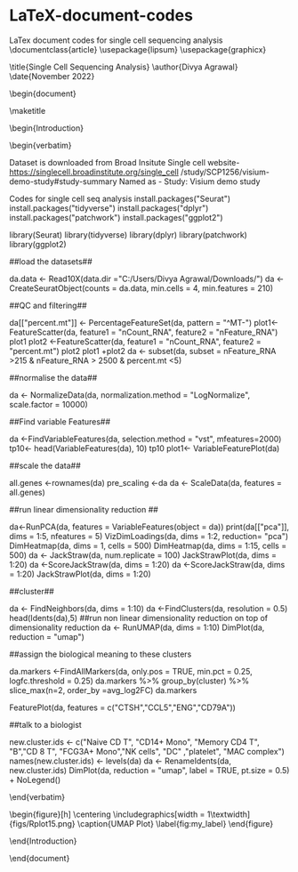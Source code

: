 # LaTeX-document-codes
LaTex document codes for single cell sequencing analysis 
\documentclass{article}
\usepackage{lipsum}
\usepackage{graphicx}


\title{Single Cell Sequencing Analysis}
\author{Divya Agrawal}
\date{November 2022}

\begin{document}

\maketitle

\begin{Introduction}

\begin{verbatim}

Dataset is downloaded from Broad Insitute Single cell website- 
https://singlecell.broadinstitute.org/single_cell
/study/SCP1256/visium-demo-study#study-summary
Named as - Study: Visium demo study

Codes for single cell seq analysis
install.packages("Seurat")
install.packages("tidyverse")
install.packages("dplyr")
install.packages("patchwork")
install.packages("ggplot2")

library(Seurat)
library(tidyverse)
library(dplyr)
library(patchwork)
library(ggplot2)

##load the datasets##

da.data <- Read10X(data.dir ="C:/Users/Divya Agrawal/Downloads/")
da <- CreateSeuratObject(counts = da.data, min.cells = 4, min.features = 210)

##QC and filtering##

da[["percent.mt"]] <- PercentageFeatureSet(da, pattern = "^MT-")
plot1<-FeatureScatter(da, feature1 = "nCount_RNA", feature2 = "nFeature_RNA")
plot1
plot2 <-FeatureScatter(da, feature1 = "nCount_RNA", feature2 = "percent.mt")
plot2
plot1 +plot2
da <- subset(da, subset = nFeature_RNA >215 & nFeature_RNA > 2500 & percent.mt <5)

##normalise the data##

da <- NormalizeData(da, normalization.method = "LogNormalize", scale.factor = 10000)

##Find variable Features##

da <-FindVariableFeatures(da, selection.method = "vst", mfeatures=2000)
tp10<- head(VariableFeatures(da), 10)
tp10
plot1<- VariableFeaturePlot(da)

##scale the data##

all.genes <-rownames(da)
pre_scaling <-da
da <- ScaleData(da, features = all.genes)


##run linear dimensionality reduction ##

da<-RunPCA(da, features = VariableFeatures(object = da))
print(da[["pca"]], dims = 1:5, nfeatures = 5)
VizDimLoadings(da, dims = 1:2, reduction= "pca")
DimHeatmap(da, dims = 1, cells = 500)
DimHeatmap(da, dims = 1:15, cells = 500)
da <- JackStraw(da, num.replicate = 100)
JackStrawPlot(da, dims = 1:20)
da <-ScoreJackStraw(da, dims = 1:20)
da <-ScoreJackStraw(da, dims = 1:20)
JackStrawPlot(da, dims = 1:20)


##cluster##

da <- FindNeighbors(da, dims = 1:10)
da <-FindClusters(da, resolution = 0.5)
head(Idents(da),5)
##run non linear dimensionality reduction on top of dimensionality reduction 
da <- RunUMAP(da, dims = 1:10)
DimPlot(da, reduction = "umap")

##assign the biological meaning to these clusters

da.markers <-FindAllMarkers(da, only.pos = TRUE, min.pct = 0.25, logfc.threshold = 0.25)
da.markers %>% group_by(cluster) %>% slice_max(n=2, order_by =avg_log2FC)
da.markers

FeaturePlot(da, features = c("CTSH","CCL5","ENG","CD79A"))


##talk to a biologist

new.cluster.ids <- c("Naive CD T", "CD14+ Mono", "Memory CD4 T", "B","CD 8 T",
"FCG3A+ Mono","NK cells", "DC" ,"platelet", "MAC complex") 
names(new.cluster.ids) <- levels(da)
da <- RenameIdents(da, new.cluster.ids)
DimPlot(da, reduction = "umap", label = TRUE, pt.size = 0.5) + NoLegend()


\end{verbatim}

\begin{figure}[h]
    \centering
    \includegraphics[width = 1\textwidth]{figs/Rplot15.png}
    \caption{UMAP Plot}
    \label{fig:my_label}
\end{figure}

\end{Introduction}

\end{document}
